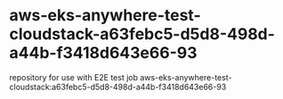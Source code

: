 # aws-eks-anywhere-test-cloudstack-a63febc5-d5d8-498d-a44b-f3418d643e66-93
repository for use with E2E test job aws-eks-anywhere-test-cloudstack:a63febc5-d5d8-498d-a44b-f3418d643e66-93
